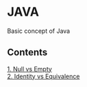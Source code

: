 # JAVA
Basic concept of Java

## Contents
[1. Null vs Empty](./src/NullEmpty)<br>
[2. Identity vs Equivalence](./src/IdentityEquivalence)<br>